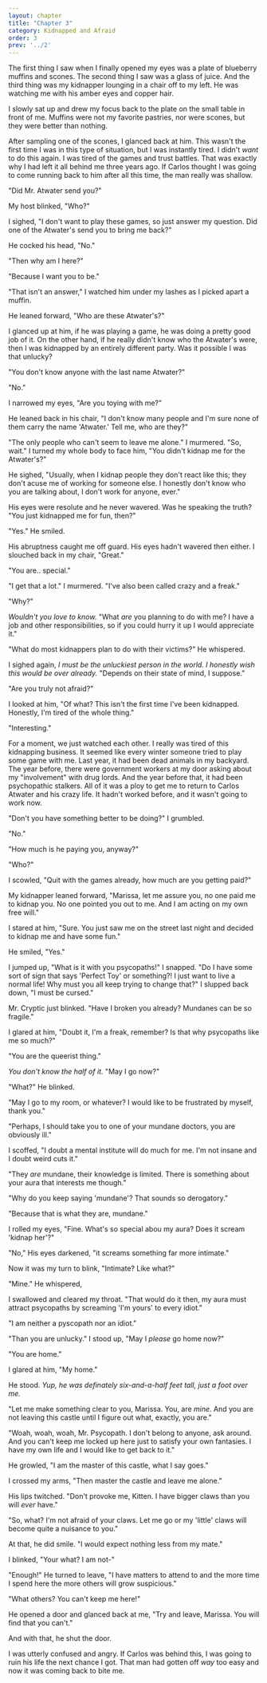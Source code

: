```yaml
---
layout: chapter
title: "Chapter 3"
category: Kidnapped and Afraid
order: 3
prev: '../2'
---
```

The first thing I saw when I finally opened my eyes was a plate of blueberry muffins and scones. The second thing I saw was a glass of juice. And the third thing was my kidnapper lounging in a chair off to my left. He was watching me with his amber eyes and copper hair.

I slowly sat up and drew my focus back to the plate on the small table in front of me. Muffins were not my favorite pastries, nor were scones, but they were better than nothing.

After sampling one of the scones, I glanced back at him. This wasn't the first time I was in this type of situation, but I was instantly tired. I didn't *want* to do this again. I was tired of the games and trust battles. That was exactly why I had left it all behind me three years ago. If Carlos thought I was going to come running back to him after all this time, the man really was shallow.

"Did Mr. Atwater send you?"

My host blinked, "Who?"

I sighed, "I don't want to play these games, so just answer my question. Did one of the Atwater's send you to bring me back?"

He cocked his head, "No."

"Then why am I here?"

"Because I want you to be."

"That isn't an answer," I watched him under my lashes as I picked apart a muffin.

He leaned forward, "Who are these Atwater's?"

I glanced up at him, if he was playing a game, he was doing a pretty good job of it. On the other hand, if he really didn't know who the Atwater's were, then I was kidnapped by an entirely different party. Was it possible I was that unlucky?

"You don't know anyone with the last name Atwater?"

"No."

I narrowed my eyes, "Are you toying with me?"

He leaned back in his chair, "I don't know many people and I'm sure none of them carry the name 'Atwater.' Tell me, who are they?"

"The only people who can't seem to leave me alone." I murmered. "So, wait." I turned my whole body to face him, "You didn't kidnap me for the Atwater's?"

He sighed, "Usually, when I kidnap people they don't react like this; they don't acuse me of working for someone else. I honestly don't know who you are talking about, I don't work for anyone, ever."

His eyes were resolute and he never wavered. Was he speaking the truth? "You just kidnapped me for fun, then?"

"Yes." He smiled.

His abruptness caught me off guard. His eyes hadn't wavered then either. I slouched back in my chair, "Great."

"You are.. special."

"I get that a lot." I murmered. "I've also been called crazy and a freak."

"Why?"

*Wouldn't you love to know.* "What *are* you planning to do with me? I have a job and other responsibilities, so if you could hurry it up I would appreciate it."

"What do most kidnappers plan to do with their victims?" He whispered.

I sighed again, *I must be the unluckiest person in the world. I honestly wish this would be over already.* "Depends on their state of mind, I suppose."

"Are you truly not afraid?"

I looked at him, "Of what? This isn't the first time I've been kidnapped. Honestly, I'm tired of the whole thing."

"Interesting."

For a moment, we just watched each other. I really was tired of this kidnapping business. It seemed like every winter someone tried to play some game with me. Last year, it had been dead animals in my backyard. The year before, there were government workers at my door asking about my "involvement" with drug lords. And the year before that, it had been psychopathic stalkers. All of it was a ploy to get me to return to Carlos Atwater and his crazy life. It hadn't worked before, and it wasn't going to work now.

"Don't you have something better to be doing?" I grumbled.

"No."

"How much is he paying you, anyway?"

"Who?"

I scowled, "Quit with the games already, how much are you getting paid?"

My kidnapper leaned forward, "Marissa, let me assure you, no one paid me to kidnap you. No one pointed you out to me. And I am acting on my own free will."

I stared at him, "Sure. You just saw me on the street last night and decided to kidnap me and have some fun."

He smiled, "Yes."

I jumped up, "What is it with you psycopaths!" I snapped. "Do I have some sort of sign that says 'Perfect Toy' or something?! I just want to live a normal life! Why must you all keep trying to change that?" I slupped back down, "I must be cursed."

Mr. Cryptic just blinked. "Have I broken you already? Mundanes can be so fragile."

I glared at him, "Doubt it, I'm a freak, remember? Is that why psycopaths like me so much?"

"You are the queerist thing."

*You don't know the half of it.* "May I go now?"

"What?" He blinked.

"May I go to my room, or whatever? I would like to be frustrated by myself, thank you."

"Perhaps, I should take you to one of your mundane doctors, you are obviously ill."

I scoffed, "I doubt a mental institute will do much for me. I'm not insane and I doubt weird cuts it."

"They *are* mundane, their knowledge is limited. There is something about your aura that interests me though."

"Why do you keep saying 'mundane'? That sounds so derogatory."

"Because that is what they are, mundane."

I rolled my eyes, "Fine. What's so special abou my aura? Does it scream 'kidnap her'?"

"No," His eyes darkened, "it screams something far more intimate."

Now it was my turn to blink, "Intimate? Like what?"

"Mine." He whispered,

I swallowed and cleared my throat. "That would do it then, my aura must attract psycopaths by screaming 'I'm yours' to every idiot."

"I am neither a pyscopath nor an idiot."

"Than you are unlucky." I stood up, "May I *please* go home now?"

"You are home."

I glared at him, "My home."

He stood. *Yup, he was definately six-and-a-half feet tall, just a foot over me.*

"Let me make something clear to you, Marissa. You, are *mine*. And you are not leaving this castle until I figure out what, exactly, you are."

"Woah, woah, woah, Mr. Psycopath. I don't belong to anyone, ask around. And you can't keep me locked up here just to satisfy your own fantasies. I have my own life and I would like to get back to it."

He growled, "I am the master of this castle, what I say goes."

I crossed my arms, "Then master the castle and leave me alone."

His lips twitched. "Don't provoke me, Kitten. I have bigger claws than you will *ever* have."

"So, what? I'm not afraid of your claws. Let me go or my 'little' claws will become quite a nuisance to you."

At that, he did smile. "I would expect nothing less from my mate."

I blinked, "Your what? I am not-"

"Enough!" He turned to leave, "I have matters to attend to and the more time I spend here the more others will grow suspicious."

"What others? You can't keep me here!"

He opened a door and glanced back at me, "Try and leave, Marissa. You will find that you can't."

And with that, he shut the door.

I was utterly confused and angry. If Carlos was behind this, I was going to ruin his life the next chance I got. That man had gotten off *way* too easy and now it was coming back to bite me.